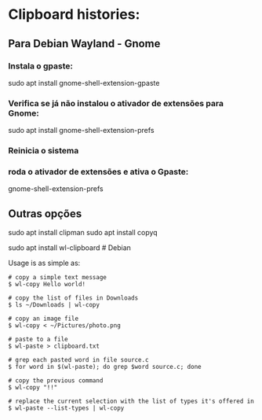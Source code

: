 # Clipboard histories:

## Para Debian Wayland - Gnome

### Instala o gpaste:
sudo apt install gnome-shell-extension-gpaste

### Verifica se já não instalou o ativador de extensões para Gnome:
sudo apt install gnome-shell-extension-prefs

### Reinicia o sistema

### roda o ativador de extensões e ativa o Gpaste:
gnome-shell-extension-prefs



## Outras opções 
sudo apt install clipman
sudo apt install copyq

sudo apt install wl-clipboard  # Debian

Usage is as simple as:

    # copy a simple text message
    $ wl-copy Hello world!

    # copy the list of files in Downloads
    $ ls ~/Downloads | wl-copy

    # copy an image file
    $ wl-copy < ~/Pictures/photo.png

    # paste to a file
    $ wl-paste > clipboard.txt

    # grep each pasted word in file source.c
    $ for word in $(wl-paste); do grep $word source.c; done

    # copy the previous command
    $ wl-copy "!!"

    # replace the current selection with the list of types it's offered in
    $ wl-paste --list-types | wl-copy


